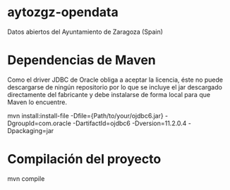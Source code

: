 # aytozgz-opendata

Datos abiertos del Ayuntamiento de Zaragoza (Spain)

# Dependencias de Maven

Como el driver JDBC de Oracle obliga a aceptar la licencia, éste no puede descargarse de ningún repositorio por lo que se incluye el jar descargado directamente del fabricante y debe instalarse de forma local para que Maven lo encuentre.

mvn install:install-file -Dfile={Path/to/your/ojdbc6.jar} -DgroupId=com.oracle -DartifactId=ojdbc6 -Dversion=11.2.0.4 -Dpackaging=jar

# Compilación del proyecto

mvn compile